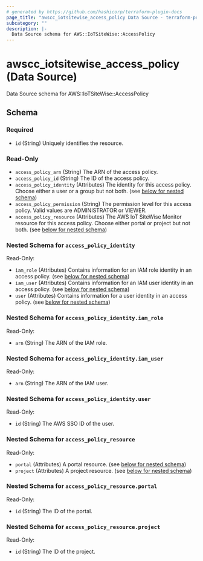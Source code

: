 ```yaml
---
# generated by https://github.com/hashicorp/terraform-plugin-docs
page_title: "awscc_iotsitewise_access_policy Data Source - terraform-provider-awscc"
subcategory: ""
description: |-
  Data Source schema for AWS::IoTSiteWise::AccessPolicy
---
```


# awscc_iotsitewise_access_policy (Data Source)

Data Source schema for AWS::IoTSiteWise::AccessPolicy



<!-- schema generated by tfplugindocs -->
## Schema

### Required

- `id` (String) Uniquely identifies the resource.

### Read-Only

- `access_policy_arn` (String) The ARN of the access policy.
- `access_policy_id` (String) The ID of the access policy.
- `access_policy_identity` (Attributes) The identity for this access policy. Choose either a user or a group but not both. (see [below for nested schema](#nestedatt--access_policy_identity))
- `access_policy_permission` (String) The permission level for this access policy. Valid values are ADMINISTRATOR or VIEWER.
- `access_policy_resource` (Attributes) The AWS IoT SiteWise Monitor resource for this access policy. Choose either portal or project but not both. (see [below for nested schema](#nestedatt--access_policy_resource))

<a id="nestedatt--access_policy_identity"></a>
### Nested Schema for `access_policy_identity`

Read-Only:

- `iam_role` (Attributes) Contains information for an IAM role identity in an access policy. (see [below for nested schema](#nestedatt--access_policy_identity--iam_role))
- `iam_user` (Attributes) Contains information for an IAM user identity in an access policy. (see [below for nested schema](#nestedatt--access_policy_identity--iam_user))
- `user` (Attributes) Contains information for a user identity in an access policy. (see [below for nested schema](#nestedatt--access_policy_identity--user))

<a id="nestedatt--access_policy_identity--iam_role"></a>
### Nested Schema for `access_policy_identity.iam_role`

Read-Only:

- `arn` (String) The ARN of the IAM role.


<a id="nestedatt--access_policy_identity--iam_user"></a>
### Nested Schema for `access_policy_identity.iam_user`

Read-Only:

- `arn` (String) The ARN of the IAM user.


<a id="nestedatt--access_policy_identity--user"></a>
### Nested Schema for `access_policy_identity.user`

Read-Only:

- `id` (String) The AWS SSO ID of the user.



<a id="nestedatt--access_policy_resource"></a>
### Nested Schema for `access_policy_resource`

Read-Only:

- `portal` (Attributes) A portal resource. (see [below for nested schema](#nestedatt--access_policy_resource--portal))
- `project` (Attributes) A project resource. (see [below for nested schema](#nestedatt--access_policy_resource--project))

<a id="nestedatt--access_policy_resource--portal"></a>
### Nested Schema for `access_policy_resource.portal`

Read-Only:

- `id` (String) The ID of the portal.


<a id="nestedatt--access_policy_resource--project"></a>
### Nested Schema for `access_policy_resource.project`

Read-Only:

- `id` (String) The ID of the project.


